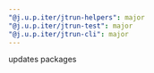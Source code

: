 ```yaml
---
"@j.u.p.iter/jtrun-helpers": major
"@j.u.p.iter/jtrun-test": major
"@j.u.p.iter/jtrun-cli": major
---
```


updates packages

